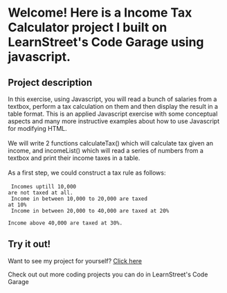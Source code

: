 
Welcome! Here is a Income Tax Calculator project I built on LearnStreet's Code Garage using javascript.
===============================================================================================================

Project description
-------------------------

In this exercise, using Javascript, you will read a bunch of salaries from a textbox, perform a tax calculation on them and then display the result in a table format. This is an applied Javascript exercise with some conceptual aspects and many more instructive examples about how to use Javascript for modifying HTML.<br>
<br>
We will write 2 functions calculateTax() which will calculate tax given an income, and incomeList() which will read a series of numbers from a textbox and print their income taxes in a table.<br>
<br>
As a first step, we could construct a tax rule as follows:<br>
<br><code>
Incomes uptill 10,000 are not taxed at all.<br>
Income in between 10,000 to 20,000 are taxed at 10%<br>
Income in between 20,000 to 40,000 are taxed at 20%<br>
Income above 40,000 are taxed at 30%.</code><br>

Try it out!
--------------

Want to see my project for yourself? [Click here](http://www.learnstreet.com//view_profile/5256e3a176b99c0141000083/project)

Check out out more coding projects you can do in LearnStreet's Code Garage
		